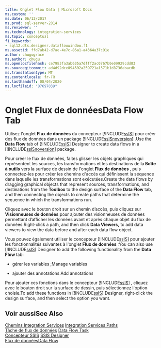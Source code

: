 ```yaml
---
title: Onglet Flow Data | Microsoft Docs
ms.custom: ''
ms.date: 06/13/2017
ms.prod: sql-server-2014
ms.reviewer: ''
ms.technology: integration-services
ms.topic: conceptual
f1_keywords:
- sql12.dts.designer.dataflowwindow.f1
ms.assetid: ffd7ab42-d7ae-4e7c-86a1-a4364a37c91e
author: chugugrace
ms.author: chugu
ms.openlocfilehash: ce7983fa3ab635a7dfff2ac0767b0e09929cdd83
ms.sourcegitcommit: ad4d92dce894592a259721a1571b1d8736abacdb
ms.translationtype: MT
ms.contentlocale: fr-FR
ms.lasthandoff: 08/04/2020
ms.locfileid: "87697039"
---
```

# <a name="data-flow-tab"></a><span data-ttu-id="d7298-102">Onglet Flux de données</span><span class="sxs-lookup"><span data-stu-id="d7298-102">Data Flow Tab</span></span>
  <span data-ttu-id="d7298-103">Utilisez l'onglet **Flux de données** du concepteur [!INCLUDE[ssIS](../includes/ssis-md.md)] pour créer des flux de données dans un package [!INCLUDE[ssISnoversion](../includes/ssisnoversion-md.md)] .</span><span class="sxs-lookup"><span data-stu-id="d7298-103">Use the **Data Flow** tab of [!INCLUDE[ssIS](../includes/ssis-md.md)] Designer to create data flows in a [!INCLUDE[ssISnoversion](../includes/ssisnoversion-md.md)] package.</span></span>  
  
 <span data-ttu-id="d7298-104">Pour créer le flux de données, faites glisser les objets graphiques qui représentent les sources, les transformations et les destinations de la **Boîte à outils** vers la surface de dessin de l'onglet **Flux de données** , puis connectez-les pour créer les chemins d'accès qui définissent la séquence dans laquelle les transformations sont exécutées.</span><span class="sxs-lookup"><span data-stu-id="d7298-104">Create the data flows by dragging graphical objects that represent sources, transformations, and destinations from the **Toolbox** to the design surface of the **Data Flow** tab, and then connecting the objects to create paths that determine the sequence in which the transformations run.</span></span>  
  
 <span data-ttu-id="d7298-105">Cliquez avec le bouton droit sur un chemin d’accès, puis cliquez sur **Visionneuses de données** pour ajouter des visionneuses de données permettant d’afficher les données avant et après chaque objet du flux de données.</span><span class="sxs-lookup"><span data-stu-id="d7298-105">Right-click a path, and then click **Data Viewers,** to add data viewers to view the data before and after each data flow object.</span></span>  
  
 <span data-ttu-id="d7298-106">Vous pouvez également utiliser le concepteur [!INCLUDE[ssIS](../includes/ssis-md.md)] pour ajouter les fonctionnalités suivantes à l'onglet **Flux de données** :</span><span class="sxs-lookup"><span data-stu-id="d7298-106">You can also use [!INCLUDE[ssIS](../includes/ssis-md.md)] Designer to add the following functionality from the **Data Flow** tab:</span></span>  
  
-   <span data-ttu-id="d7298-107">gérer les variables ;</span><span class="sxs-lookup"><span data-stu-id="d7298-107">Manage variables</span></span>  
  
-   <span data-ttu-id="d7298-108">ajouter des annotations.</span><span class="sxs-lookup"><span data-stu-id="d7298-108">Add annotations</span></span>  
  
 <span data-ttu-id="d7298-109">Pour ajouter ces fonctions dans le concepteur [!INCLUDE[ssIS](../includes/ssis-md.md)] , cliquez avec le bouton droit sur la surface de dessin, puis sélectionnez l'option choisie.</span><span class="sxs-lookup"><span data-stu-id="d7298-109">To add these functions in [!INCLUDE[ssIS](../includes/ssis-md.md)] Designer, right-click the design surface, and then select the option you want.</span></span>  
  
## <a name="see-also"></a><span data-ttu-id="d7298-110">Voir aussi</span><span class="sxs-lookup"><span data-stu-id="d7298-110">See Also</span></span>  
 <span data-ttu-id="d7298-111">[Chemins Integration Services](data-flow/integration-services-paths.md) </span><span class="sxs-lookup"><span data-stu-id="d7298-111">[Integration Services Paths](data-flow/integration-services-paths.md) </span></span>  
 <span data-ttu-id="d7298-112">[Tâche de flux de données](control-flow/data-flow-task.md) </span><span class="sxs-lookup"><span data-stu-id="d7298-112">[Data Flow Task](control-flow/data-flow-task.md) </span></span>  
 <span data-ttu-id="d7298-113">[Concepteur SSIS](ssis-designer.md) </span><span class="sxs-lookup"><span data-stu-id="d7298-113">[SSIS Designer](ssis-designer.md) </span></span>  
 [<span data-ttu-id="d7298-114">Flux de données</span><span class="sxs-lookup"><span data-stu-id="d7298-114">Data Flow</span></span>](data-flow/data-flow.md)  
  
  
